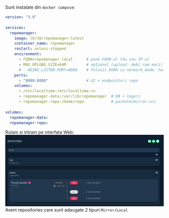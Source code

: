 Sunt instalate din `docker compose`:
```yml
version: "3.8"

services:
  repomanager:
    image: lbr38/repomanager:latest
    container_name: repomanager
    restart: unless-stopped
    environment:
      - FQDN=repomanager.local      # pune FQDN-ul tău sau IP-ul
      - MAX_UPLOAD_SIZE=64M         # opțional (upload .deb/.rpm mari)
      # - NGINX_LISTEN_PORT=8080    # folosit DOAR cu network_mode: host
    ports:
      - "8080:8080"                 # UI + endpointuri repo
    volumes:
      - /etc/localtime:/etc/localtime:ro
      - repomanager-data:/var/lib/repomanager  # DB + loguri
      - repomanager-repo:/home/repo            # pachete/mirror-uri

volumes:
  repomanager-data:
  repomanager-repo:
```
Rulam si intram pe interfata Web:
![alt text](repo_example.png)
Avem repositories care sunt adaugate 2 tipuri `Mirror/Local` 
